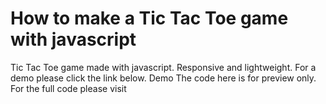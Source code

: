 # How to make a Tic Tac Toe game with javascript
Tic Tac Toe game made with javascript. Responsive and lightweight. For a demo please click the link below. Demo The code here is for preview only. For the full code please visit
